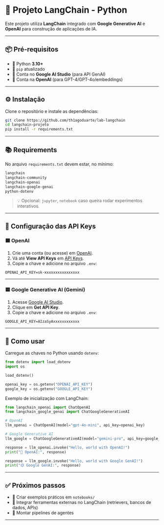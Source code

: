 # 🤖 Projeto LangChain - Python

Este projeto utiliza **LangChain** integrado com **Google Generative AI** e **OpenAI** para construção de aplicações de IA.  

---

## 📦 Pré-requisitos

- 🐍 Python **3.10+**
- 📌 `pip` atualizado  
- 🔑 Conta no **Google AI Studio** (para API GenAI)  
- 🔑 Conta na **OpenAI** (para GPT-4/GPT-4o/embeddings)  

---

## ⚙️ Instalação

Clone o repositório e instale as dependências:

```bash
git clone https://github.com/th1agoduarte/lab-langchain
cd langchain-projeto
pip install -r requirements.txt
```

---

## 📚 Requirements

No arquivo `requirements.txt` devem estar, no mínimo:

```txt
langchain
langchain-community
langchain-openai
langchain-google-genai
python-dotenv
```

> 💡 Opcional: `jupyter`, `notebook` caso queira rodar experimentos interativos.

---

## 🔑 Configuração das API Keys

### 🟦 OpenAI
1. Crie uma conta (ou acesse) em [OpenAI](https://platform.openai.com).  
2. Vá até **View API Keys** em [API Keys](https://platform.openai.com/account/api-keys).  
3. Copie a chave e adicione no arquivo `.env`:

```env
OPENAI_API_KEY=sk-xxxxxxxxxxxxxxxx
```

---

### 🟨 Google Generative AI (Gemini)
1. Acesse [Google AI Studio](https://aistudio.google.com/).  
2. Clique em **Get API Key**.  
3. Copie a chave e adicione no arquivo `.env`:

```env
GOOGLE_API_KEY=AIzaSyAxxxxxxxxxxxx
```

---

## 🔧 Como usar

Carregue as chaves no Python usando `dotenv`:

```python
from dotenv import load_dotenv
import os

load_dotenv()

openai_key = os.getenv("OPENAI_API_KEY")
google_key = os.getenv("GOOGLE_API_KEY")
```

Exemplo de inicialização com LangChain:

```python
from langchain_openai import ChatOpenAI
from langchain_google_genai import ChatGoogleGenerativeAI

# OpenAI
llm_openai = ChatOpenAI(model="gpt-4o-mini", api_key=openai_key)

# Google Generative AI
llm_google = ChatGoogleGenerativeAI(model="gemini-pro", api_key=google_key)

response = llm_openai.invoke("Hello, world with OpenAI!")
print("🔵 OpenAI:", response)

response = llm_google.invoke("Hello, world with Google GenAI!")
print("🟡 Google GenAI:", response)
```

---

## ✅ Próximos passos
- 📓 Criar exemplos práticos em `notebooks/`  
- 🔗 Integrar ferramentas externas no LangChain (retrievers, bancos de dados, APIs)  
- 🤖 Montar pipelines de agentes  

---
